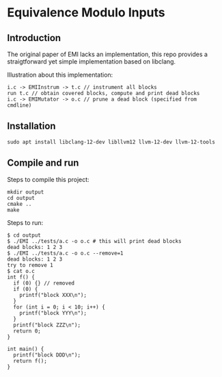 # Equivalence Modulo Inputs

## Introduction

The original paper of EMI lacks an implementation, this repo provides a straigtforward yet simple implementation based on libclang.

Illustration about this implementation:
```
i.c -> EMIInstrum -> t.c // instrument all blocks
run t.c // obtain covered blocks, compute and print dead blocks
i.c -> EMIMutator -> o.c // prune a dead block (specified from cmdline)
```


## Installation

```
sudo apt install libclang-12-dev libllvm12 llvm-12-dev llvm-12-tools
```

## Compile and run

Steps to compile this project:
```
mkdir output
cd output
cmake ..
make
```

Steps to run:
```
$ cd output
$ ./EMI ../tests/a.c -o o.c # this will print dead blocks
dead blocks: 1 2 3
$ ./EMI ../tests/a.c -o o.c --remove=1
dead blocks: 1 2 3
try to remove 1
$ cat o.c
int f() {
  if (0) {} // removed
  if (0) {
    printf("block XXX\n");
  }
  for (int i = 0; i < 10; i++) {
    printf("block YYY\n");
  }
  printf("block ZZZ\n");
  return 0;
}

int main() {
  printf("block DDD\n");
  return f();
}
```
